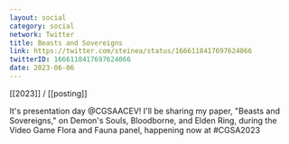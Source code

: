 ```yaml
---
layout: social
category: social
network: Twitter
title: Beasts and Sovereigns
link: https://twitter.com/steinea/status/1666118417697624066
twitterID: 1666118417697624066
date: 2023-06-06
---
```


[[2023]] / [[posting]]

It's presentation day @CGSAACEV! I'll be sharing my paper, "Beasts and Sovereigns," on Demon's Souls, Bloodborne, and Elden Ring, during the Video Game Flora and Fauna panel, happening now at #CGSA2023
